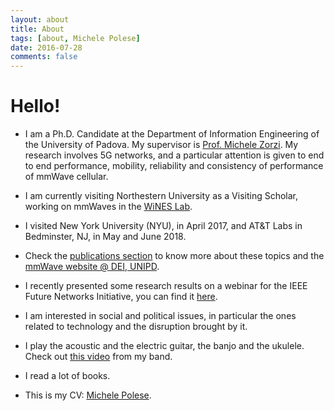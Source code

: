 ```yaml
---
layout: about
title: About
tags: [about, Michele Polese]
date: 2016-07-28
comments: false
---
```


# Hello!
* I am a Ph.D. Candidate at the Department of Information Engineering of the University of Padova. My supervisor is <a href="https://scholar.google.it/citations?hl=en&user=Z7d93ZYAAAAJ&view_op=list_works" target="_blank">Prof. Michele Zorzi</a>. My research involves 5G networks, and a particular attention is given to end to end performance, mobility, reliability and consistency of performance of mmWave cellular. 

* I am currently visiting Northestern University as a Visiting Scholar, working on mmWaves in the <a href="http://www.ece.neu.edu/wineslab/" target="_blank">WiNES Lab</a>.

* I visited New York University (NYU), in April 2017, and AT&T Labs in Bedminster, NJ, in May and June 2018.

* Check the <a href="/publications">publications section</a> to know more about these topics and the <a href="http://mmwave.dei.unipd.it" target="_blank">mmWave website @ DEI, UNIPD</a>.

* I recently presented some research results on a webinar for the IEEE Future Networks Initiative, you can find it <a href="https://ieee.webex.com/ec3300/eventcenter/recording/recordAction.do?siteurl=ieee&theAction=poprecord&recordID=56167302&internalRecordTicket=4832534b0000000420358179fdab7b09614f207a8e82ac16189a534f9ad0e81177718c062b2ac4e0" target="_blank">here</a>.

* I am interested in social and political issues, in particular the ones related to technology and the disruption brought by it. 

* I play the acoustic and the electric guitar, the banjo and the ukulele. Check out <a href="https://www.youtube.com/watch?v=y0ej1ZjzlDs" target="_blank">this video</a> from my band.

* I read a lot of books.

* This is my CV: <a href="/assets/pdf/cv_michele_polese.pdf">Michele Polese</a>.


